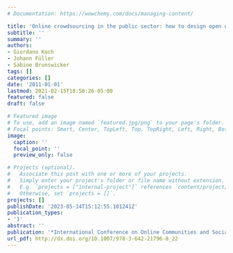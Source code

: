 ```yaml
---
# Documentation: https://wowchemy.com/docs/managing-content/

title: 'Online crowdsourcing in the public sector: how to design open government platforms'
subtitle: ''
summary: ''
authors:
- Giordano Koch
- Johann Füller
- Sabine Brunswicker
tags: []
categories: []
date: '2011-01-01'
lastmod: 2021-02-15T18:58:26-05:00
featured: false
draft: false

# Featured image
# To use, add an image named `featured.jpg/png` to your page's folder.
# Focal points: Smart, Center, TopLeft, Top, TopRight, Left, Right, BottomLeft, Bottom, BottomRight.
image:
  caption: ''
  focal_point: ''
  preview_only: false

# Projects (optional).
#   Associate this post with one or more of your projects.
#   Simply enter your project's folder or file name without extension.
#   E.g. `projects = ["internal-project"]` references `content/project/deep-learning/index.md`.
#   Otherwise, set `projects = []`.
projects: []
publishDate: '2023-05-14T15:12:55.101241Z'
publication_types:
- '1'
abstract: ''
publication: '*International Conference on Online Communities and Social Computing*'
url_pdf: http://dx.doi.org/10.1007/978-3-642-21796-8_22
---
```

